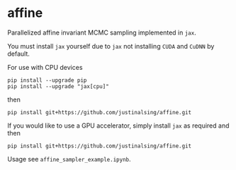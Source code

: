# affine

Parallelized affine invariant MCMC sampling implemented in `jax`. 

You must install `jax` yourself due to `jax` not installing `CUDA` and `CuDNN` by default.

For use with CPU devices

```
pip install --upgrade pip
pip install --upgrade "jax[cpu]"
```

then

```pip install git+https://github.com/justinalsing/affine.git```

If you would like to use a GPU accelerator, simply install `jax` as required and 
then 

```pip install git+https://github.com/justinalsing/affine.git```

Usage see `affine_sampler_example.ipynb`.

